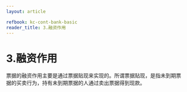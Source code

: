 ```yaml
---
layout: article

refbook: kc-cont-bank-basic
reader_title: 3.融资作用
---
```


# 3.融资作用

票据的融资作用主要是通过票据贴现来实现的。所谓票据贴现，是指未到期票<br />
      据的买卖行为，持有未到期票据的人通过卖出票据得到现款。